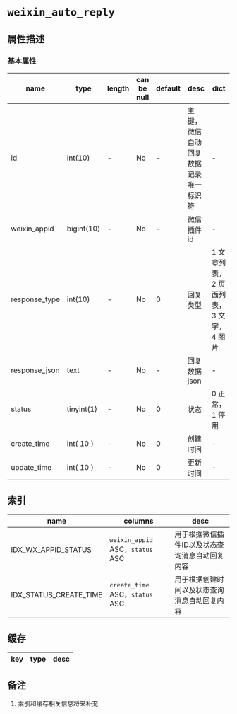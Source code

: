 ﻿# `weixin_auto_reply`

## 属性描述

### 基本属性

| name | type | length | can be null | default | desc | dict |
| ---- | ---- | ------ | ----------- | ------- | ---- | ---- |
| id | int(10) | - | No | - | 主键，微信自动回复数据记录唯一标识符| - |
| weixin_appid | bigint(10) | - | No | - | 微信插件id | - |
| response_type | int(10) | - | No | 0 | 回复类型 | 1 文章列表，2 页面列表，3 文字，4 图片 |
| response_json | text | - | No | - | 回复数据json | - |
| status | tinyint(1) | - | No | 0 | 状态 | 0 正常，1 停用 |
| create_time | int( 10 ) | - | No | 0 | 创建时间 | - |
| update_time | int( 10 ) | - | No | 0 | 更新时间 | - |

## 索引
| name | columns | desc |
| ---- | ------- | ---- |
| IDX_WX_APPID_STATUS | `weixin_appid` ASC，`status` ASC | 用于根据微信插件ID以及状态查询消息自动回复内容 |
| IDX_STATUS_CREATE_TIME | `create_time` ASC，`status` ASC | 用于根据创建时间以及状态查询消息自动回复内容 |

## 缓存
| key | type | desc |
| --- | ---- | ---- |

## 备注
1. 索引和缓存相关信息将来补充
